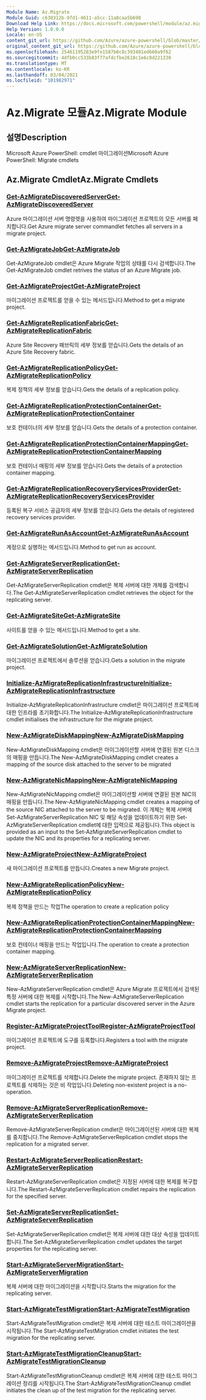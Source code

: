 ```yaml
---
Module Name: Az.Migrate
Module Guid: c638312b-9fd1-4611-a5cc-11a8caa5b698
Download Help Link: https://docs.microsoft.com/powershell/module/az.migrate
Help Version: 1.0.0.0
Locale: en-US
content_git_url: https://github.com/Azure/azure-powershell/blob/master/src/Migrate/help/Az.Migrate.md
original_content_git_url: https://github.com/Azure/azure-powershell/blob/master/src/Migrate/help/Az.Migrate.md
ms.openlocfilehash: 25461195283e9fe1587b0c8c393401ed660a9f62
ms.sourcegitcommit: 4dfb0cc533b83f77afdcfbe2618c1e6c8d221330
ms.translationtype: MT
ms.contentlocale: ko-KR
ms.lasthandoff: 03/04/2021
ms.locfileid: "101982971"
---
```

# <span data-ttu-id="4d349-101">Az.Migrate 모듈</span><span class="sxs-lookup"><span data-stu-id="4d349-101">Az.Migrate Module</span></span>
## <span data-ttu-id="4d349-102">설명</span><span class="sxs-lookup"><span data-stu-id="4d349-102">Description</span></span>
<span data-ttu-id="4d349-103">Microsoft Azure PowerShell: cmdlet 마이그레이션</span><span class="sxs-lookup"><span data-stu-id="4d349-103">Microsoft Azure PowerShell: Migrate cmdlets</span></span>

## <span data-ttu-id="4d349-104">Az.Migrate Cmdlet</span><span class="sxs-lookup"><span data-stu-id="4d349-104">Az.Migrate Cmdlets</span></span>
### [<span data-ttu-id="4d349-105">Get-AzMigrateDiscoveredServer</span><span class="sxs-lookup"><span data-stu-id="4d349-105">Get-AzMigrateDiscoveredServer</span></span>](Get-AzMigrateDiscoveredServer.md)
<span data-ttu-id="4d349-106">Azure 마이그레이션 서버 명령렛을 사용하여 마이그레이션 프로젝트의 모든 서버를 페치합니다.</span><span class="sxs-lookup"><span data-stu-id="4d349-106">Get Azure migrate server commandlet fetches all servers in a migrate project.</span></span>

### [<span data-ttu-id="4d349-107">Get-AzMigrateJob</span><span class="sxs-lookup"><span data-stu-id="4d349-107">Get-AzMigrateJob</span></span>](Get-AzMigrateJob.md)
<span data-ttu-id="4d349-108">Get-AzMigrateJob cmdlet은 Azure Migrate 작업의 상태를 다시 검색합니다.</span><span class="sxs-lookup"><span data-stu-id="4d349-108">The Get-AzMigrateJob cmdlet retrives the status of an Azure Migrate job.</span></span>

### [<span data-ttu-id="4d349-109">Get-AzMigrateProject</span><span class="sxs-lookup"><span data-stu-id="4d349-109">Get-AzMigrateProject</span></span>](Get-AzMigrateProject.md)
<span data-ttu-id="4d349-110">마이그레이션 프로젝트를 얻을 수 있는 메서드입니다.</span><span class="sxs-lookup"><span data-stu-id="4d349-110">Method to get a migrate project.</span></span>

### [<span data-ttu-id="4d349-111">Get-AzMigrateReplicationFabric</span><span class="sxs-lookup"><span data-stu-id="4d349-111">Get-AzMigrateReplicationFabric</span></span>](Get-AzMigrateReplicationFabric.md)
<span data-ttu-id="4d349-112">Azure Site Recovery 패브릭의 세부 정보를 얻습니다.</span><span class="sxs-lookup"><span data-stu-id="4d349-112">Gets the details of an Azure Site Recovery fabric.</span></span>

### [<span data-ttu-id="4d349-113">Get-AzMigrateReplicationPolicy</span><span class="sxs-lookup"><span data-stu-id="4d349-113">Get-AzMigrateReplicationPolicy</span></span>](Get-AzMigrateReplicationPolicy.md)
<span data-ttu-id="4d349-114">복제 정책의 세부 정보를 얻습니다.</span><span class="sxs-lookup"><span data-stu-id="4d349-114">Gets the details of a replication policy.</span></span>

### [<span data-ttu-id="4d349-115">Get-AzMigrateReplicationProtectionContainer</span><span class="sxs-lookup"><span data-stu-id="4d349-115">Get-AzMigrateReplicationProtectionContainer</span></span>](Get-AzMigrateReplicationProtectionContainer.md)
<span data-ttu-id="4d349-116">보호 컨테이너의 세부 정보를 얻습니다.</span><span class="sxs-lookup"><span data-stu-id="4d349-116">Gets the details of a protection container.</span></span>

### [<span data-ttu-id="4d349-117">Get-AzMigrateReplicationProtectionContainerMapping</span><span class="sxs-lookup"><span data-stu-id="4d349-117">Get-AzMigrateReplicationProtectionContainerMapping</span></span>](Get-AzMigrateReplicationProtectionContainerMapping.md)
<span data-ttu-id="4d349-118">보호 컨테이너 매핑의 세부 정보를 얻습니다.</span><span class="sxs-lookup"><span data-stu-id="4d349-118">Gets the details of a protection container mapping.</span></span>

### [<span data-ttu-id="4d349-119">Get-AzMigrateReplicationRecoveryServicesProvider</span><span class="sxs-lookup"><span data-stu-id="4d349-119">Get-AzMigrateReplicationRecoveryServicesProvider</span></span>](Get-AzMigrateReplicationRecoveryServicesProvider.md)
<span data-ttu-id="4d349-120">등록된 복구 서비스 공급자의 세부 정보를 얻습니다.</span><span class="sxs-lookup"><span data-stu-id="4d349-120">Gets the details of registered recovery services provider.</span></span>

### [<span data-ttu-id="4d349-121">Get-AzMigrateRunAsAccount</span><span class="sxs-lookup"><span data-stu-id="4d349-121">Get-AzMigrateRunAsAccount</span></span>](Get-AzMigrateRunAsAccount.md)
<span data-ttu-id="4d349-122">계정으로 실행하는 메서드입니다.</span><span class="sxs-lookup"><span data-stu-id="4d349-122">Method to get run as account.</span></span>

### [<span data-ttu-id="4d349-123">Get-AzMigrateServerReplication</span><span class="sxs-lookup"><span data-stu-id="4d349-123">Get-AzMigrateServerReplication</span></span>](Get-AzMigrateServerReplication.md)
<span data-ttu-id="4d349-124">Get-AzMigrateServerReplication cmdlet은 복제 서버에 대한 개체를 검색합니다.</span><span class="sxs-lookup"><span data-stu-id="4d349-124">The Get-AzMigrateServerReplication cmdlet retrieves the object for the replicating server.</span></span>

### [<span data-ttu-id="4d349-125">Get-AzMigrateSite</span><span class="sxs-lookup"><span data-stu-id="4d349-125">Get-AzMigrateSite</span></span>](Get-AzMigrateSite.md)
<span data-ttu-id="4d349-126">사이트를 얻을 수 있는 메서드입니다.</span><span class="sxs-lookup"><span data-stu-id="4d349-126">Method to get a site.</span></span>

### [<span data-ttu-id="4d349-127">Get-AzMigrateSolution</span><span class="sxs-lookup"><span data-stu-id="4d349-127">Get-AzMigrateSolution</span></span>](Get-AzMigrateSolution.md)
<span data-ttu-id="4d349-128">마이그레이션 프로젝트에서 솔루션을 얻습니다.</span><span class="sxs-lookup"><span data-stu-id="4d349-128">Gets a solution in the migrate project.</span></span>

### [<span data-ttu-id="4d349-129">Initialize-AzMigrateReplicationInfrastructure</span><span class="sxs-lookup"><span data-stu-id="4d349-129">Initialize-AzMigrateReplicationInfrastructure</span></span>](Initialize-AzMigrateReplicationInfrastructure.md)
<span data-ttu-id="4d349-130">Initialize-AzMigrateReplicationInfrastructure cmdlet은 마이그레이션 프로젝트에 대한 인프라를 초기화합니다.</span><span class="sxs-lookup"><span data-stu-id="4d349-130">The Initialize-AzMigrateReplicationInfrastructure cmdlet initialises the infrastructure for the migrate project.</span></span>

### [<span data-ttu-id="4d349-131">New-AzMigrateDiskMapping</span><span class="sxs-lookup"><span data-stu-id="4d349-131">New-AzMigrateDiskMapping</span></span>](New-AzMigrateDiskMapping.md)
<span data-ttu-id="4d349-132">New-AzMigrateDiskMapping cmdlet은 마이그레이션할 서버에 연결된 원본 디스크의 매핑을 만듭니다.</span><span class="sxs-lookup"><span data-stu-id="4d349-132">The New-AzMigrateDiskMapping cmdlet creates a mapping of the source disk attached to the server to be migrated</span></span>

### [<span data-ttu-id="4d349-133">New-AzMigrateNicMapping</span><span class="sxs-lookup"><span data-stu-id="4d349-133">New-AzMigrateNicMapping</span></span>](New-AzMigrateNicMapping.md)
<span data-ttu-id="4d349-134">New-AzMigrateNicMapping cmdlet은 마이그레이션할 서버에 연결된 원본 NIC의 매핑을 만듭니다.</span><span class="sxs-lookup"><span data-stu-id="4d349-134">The New-AzMigrateNicMapping cmdlet creates a mapping of the source NIC attached to the server to be migrated.</span></span>
<span data-ttu-id="4d349-135">이 개체는 복제 서버에 Set-AzMigrateServerReplication NIC 및 해당 속성을 업데이트하기 위한 Set-AzMigrateServerReplication cmdlet에 대한 입력으로 제공됩니다.</span><span class="sxs-lookup"><span data-stu-id="4d349-135">This object is provided as an input to the Set-AzMigrateServerReplication cmdlet to update the NIC and its properties for a replicating server.</span></span>

### [<span data-ttu-id="4d349-136">New-AzMigrateProject</span><span class="sxs-lookup"><span data-stu-id="4d349-136">New-AzMigrateProject</span></span>](New-AzMigrateProject.md)
<span data-ttu-id="4d349-137">새 마이그레이션 프로젝트를 만듭니다.</span><span class="sxs-lookup"><span data-stu-id="4d349-137">Creates a new Migrate project.</span></span>

### [<span data-ttu-id="4d349-138">New-AzMigrateReplicationPolicy</span><span class="sxs-lookup"><span data-stu-id="4d349-138">New-AzMigrateReplicationPolicy</span></span>](New-AzMigrateReplicationPolicy.md)
<span data-ttu-id="4d349-139">복제 정책을 만드는 작업</span><span class="sxs-lookup"><span data-stu-id="4d349-139">The operation to create a replication policy</span></span>

### [<span data-ttu-id="4d349-140">New-AzMigrateReplicationProtectionContainerMapping</span><span class="sxs-lookup"><span data-stu-id="4d349-140">New-AzMigrateReplicationProtectionContainerMapping</span></span>](New-AzMigrateReplicationProtectionContainerMapping.md)
<span data-ttu-id="4d349-141">보호 컨테이너 매핑을 만드는 작업입니다.</span><span class="sxs-lookup"><span data-stu-id="4d349-141">The operation to create a protection container mapping.</span></span>

### [<span data-ttu-id="4d349-142">New-AzMigrateServerReplication</span><span class="sxs-lookup"><span data-stu-id="4d349-142">New-AzMigrateServerReplication</span></span>](New-AzMigrateServerReplication.md)
<span data-ttu-id="4d349-143">New-AzMigrateServerReplication cmdlet은 Azure Migrate 프로젝트에서 검색된 특정 서버에 대한 복제를 시작합니다.</span><span class="sxs-lookup"><span data-stu-id="4d349-143">The New-AzMigrateServerReplication cmdlet starts the replication for a particular discovered server in the Azure Migrate project.</span></span>

### [<span data-ttu-id="4d349-144">Register-AzMigrateProjectTool</span><span class="sxs-lookup"><span data-stu-id="4d349-144">Register-AzMigrateProjectTool</span></span>](Register-AzMigrateProjectTool.md)
<span data-ttu-id="4d349-145">마이그레이션 프로젝트에 도구를 등록합니다.</span><span class="sxs-lookup"><span data-stu-id="4d349-145">Registers a tool with the migrate project.</span></span>

### [<span data-ttu-id="4d349-146">Remove-AzMigrateProject</span><span class="sxs-lookup"><span data-stu-id="4d349-146">Remove-AzMigrateProject</span></span>](Remove-AzMigrateProject.md)
<span data-ttu-id="4d349-147">마이그레이션 프로젝트를 삭제합니다.</span><span class="sxs-lookup"><span data-stu-id="4d349-147">Delete the migrate project.</span></span>
<span data-ttu-id="4d349-148">존재하지 않는 프로젝트를 삭제하는 것은 비 작업입니다.</span><span class="sxs-lookup"><span data-stu-id="4d349-148">Deleting non-existent project is a no-operation.</span></span>

### [<span data-ttu-id="4d349-149">Remove-AzMigrateServerReplication</span><span class="sxs-lookup"><span data-stu-id="4d349-149">Remove-AzMigrateServerReplication</span></span>](Remove-AzMigrateServerReplication.md)
<span data-ttu-id="4d349-150">Remove-AzMigrateServerReplication cmdlet은 마이그레이션된 서버에 대한 복제를 중지합니다.</span><span class="sxs-lookup"><span data-stu-id="4d349-150">The Remove-AzMigrateServerReplication cmdlet stops the replication for a migrated server.</span></span>

### [<span data-ttu-id="4d349-151">Restart-AzMigrateServerReplication</span><span class="sxs-lookup"><span data-stu-id="4d349-151">Restart-AzMigrateServerReplication</span></span>](Restart-AzMigrateServerReplication.md)
<span data-ttu-id="4d349-152">Restart-AzMigrateServerReplication cmdlet은 지정된 서버에 대한 복제를 복구합니다.</span><span class="sxs-lookup"><span data-stu-id="4d349-152">The Restart-AzMigrateServerReplication cmdlet repairs the replication for the specified server.</span></span>

### [<span data-ttu-id="4d349-153">Set-AzMigrateServerReplication</span><span class="sxs-lookup"><span data-stu-id="4d349-153">Set-AzMigrateServerReplication</span></span>](Set-AzMigrateServerReplication.md)
<span data-ttu-id="4d349-154">Set-AzMigrateServerReplication cmdlet은 복제 서버에 대한 대상 속성을 업데이트합니다.</span><span class="sxs-lookup"><span data-stu-id="4d349-154">The Set-AzMigrateServerReplication cmdlet updates the target properties for the replicating server.</span></span>

### [<span data-ttu-id="4d349-155">Start-AzMigrateServerMigration</span><span class="sxs-lookup"><span data-stu-id="4d349-155">Start-AzMigrateServerMigration</span></span>](Start-AzMigrateServerMigration.md)
<span data-ttu-id="4d349-156">복제 서버에 대한 마이그레이션을 시작합니다.</span><span class="sxs-lookup"><span data-stu-id="4d349-156">Starts the migration for the replicating server.</span></span>

### [<span data-ttu-id="4d349-157">Start-AzMigrateTestMigration</span><span class="sxs-lookup"><span data-stu-id="4d349-157">Start-AzMigrateTestMigration</span></span>](Start-AzMigrateTestMigration.md)
<span data-ttu-id="4d349-158">Start-AzMigrateTestMigration cmdlet은 복제 서버에 대한 테스트 마이그레이션을 시작됩니다.</span><span class="sxs-lookup"><span data-stu-id="4d349-158">The Start-AzMigrateTestMigration cmdlet initiates the test migration for the replicating server.</span></span>

### [<span data-ttu-id="4d349-159">Start-AzMigrateTestMigrationCleanup</span><span class="sxs-lookup"><span data-stu-id="4d349-159">Start-AzMigrateTestMigrationCleanup</span></span>](Start-AzMigrateTestMigrationCleanup.md)
<span data-ttu-id="4d349-160">Start-AzMigrateTestMigrationCleanup cmdlet은 복제 서버에 대한 테스트 마이그레이션 정리를 시작됩니다.</span><span class="sxs-lookup"><span data-stu-id="4d349-160">The Start-AzMigrateTestMigrationCleanup cmdlet initiates the clean up of the test migration for the replicating server.</span></span>

